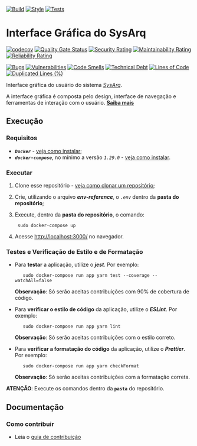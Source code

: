 [![Build](https://github.com/fga-eps-mds/2021.2-SysArq-Frontend/workflows/Compilação/badge.svg)](https://github.com/fga-eps-mds/2021.2-SysArq-Frontend/actions/workflows/build.yml)
[![Style](https://github.com/fga-eps-mds/2021.2-SysArq-Frontend/workflows/Estilo/badge.svg)](https://github.com/fga-eps-mds/2021.2-SysArq-Frontend/actions/workflows/style.yml)
[![Tests](https://github.com/fga-eps-mds/2021.2-SysArq-Frontend/workflows/Testes/badge.svg)](https://github.com/fga-eps-mds/2021.2-SysArq-Frontend/actions/workflows/test.yml)

# Interface Gráfica do SysArq

[![codecov](https://codecov.io/gh/fga-eps-mds/2021.1-PC-GO1-Frontend/branch/main/graph/badge.svg?token=Y9IOQCM8P3)](https://codecov.io/gh/fga-eps-mds/2021.1-PC-GO1-Frontend)
[![Quality Gate Status](https://sonarcloud.io/api/project_badges/measure?project=fga-eps-mds_2021.2-SysArq-Frontend&metric=alert_status)](https://sonarcloud.io/summary/new_code?id=fga-eps-mds_2021.2-SysArq-Frontend)
[![Security Rating](https://sonarcloud.io/api/project_badges/measure?project=fga-eps-mds_2021.2-SysArq-Frontend&metric=security_rating)](https://sonarcloud.io/summary/new_code?id=fga-eps-mds_2021.2-SysArq-Frontend)
[![Maintainability Rating](https://sonarcloud.io/api/project_badges/measure?project=fga-eps-mds_2021.2-SysArq-Frontend&metric=sqale_rating)](https://sonarcloud.io/summary/new_code?id=fga-eps-mds_2021.2-SysArq-Frontend)
[![Reliability Rating](https://sonarcloud.io/api/project_badges/measure?project=fga-eps-mds_2021.2-SysArq-Frontend&metric=reliability_rating)](https://sonarcloud.io/summary/new_code?id=fga-eps-mds_2021.2-SysArq-Frontend)

[![Bugs](https://sonarcloud.io/api/project_badges/measure?project=fga-eps-mds_2021.2-SysArq-Frontend&metric=bugs)](https://sonarcloud.io/summary/new_code?id=fga-eps-mds_2021.2-SysArq-Frontend)
[![Vulnerabilities](https://sonarcloud.io/api/project_badges/measure?project=fga-eps-mds_2021.2-SysArq-Frontend&metric=vulnerabilities)](https://sonarcloud.io/summary/new_code?id=fga-eps-mds_2021.2-SysArq-Frontend)
[![Code Smells](https://sonarcloud.io/api/project_badges/measure?project=fga-eps-mds_2021.2-SysArq-Frontend&metric=code_smells)](https://sonarcloud.io/summary/new_code?id=fga-eps-mds_2021.2-SysArq-Frontend)
[![Technical Debt](https://sonarcloud.io/api/project_badges/measure?project=fga-eps-mds_2021.2-SysArq-Frontend&metric=sqale_index)](https://sonarcloud.io/summary/new_code?id=fga-eps-mds_2021.2-SysArq-Frontend)
[![Lines of Code](https://sonarcloud.io/api/project_badges/measure?project=fga-eps-mds_2021.2-SysArq-Frontend&metric=ncloc)](https://sonarcloud.io/summary/new_code?id=fga-eps-mds_2021.2-SysArq-Frontend)
[![Duplicated Lines (%)](https://sonarcloud.io/api/project_badges/measure?project=fga-eps-mds_2021.2-SysArq-Frontend&metric=duplicated_lines_density)](https://sonarcloud.io/summary/new_code?id=fga-eps-mds_2021.2-SysArq-Frontend)

Interface gráfica do usuário do sistema *[SysArq](https://fga-eps-mds.github.io/2021-2-SysArq-Doc/)*.

A interface gráfica é composta pelo design, interface de navegação e ferramentas de interação com o usuário. **[Saiba mais](https://fga-eps-mds.github.io/2021-2-SysArq-Doc/documentation/)**

## Execução

### Requisitos
 - ***`Docker`*** - [veja como instalar](https://docs.docker.com/engine/install/);
 - ***`docker-compose`***, no mínimo a versão *`1.29.0`* - [veja como instalar](https://docs.docker.com/compose/install/).

### Executar

1. Clone esse repositório - [veja como clonar um repositório](https://docs.github.com/pt/github/creating-cloning-and-archiving-repositories/cloning-a-repository-from-github/cloning-a-repository);

2. Crie, utilizando o arquivo ***env-reference***, o *`.env`* dentro da **pasta do repositório**;

3. Execute, dentro da **pasta do repositório**, o comando:
   ```
    sudo docker-compose up
   ```

4. Acesse [http://localhost:3000/](http://localhost:3000) no navegador. 

### Testes e Verificação de Estilo e de Formatação

-  Para **testar** a aplicação, utilize o ***jest***. Por exemplo:
   ```
      sudo docker-compose run app yarn test --coverage --watchAll=false
   ```
   **Observação**: Só serão aceitas contribuições com 90% de cobertura de código.

- Para **verificar o estilo de código** da aplicação, utilize o ***ESLint***. Por exemplo:
   ```
      sudo docker-compose run app yarn lint
   ```
   **Observação**: Só serão aceitas contribuições com o estilo correto.

- Para **verificar a formatação do código** da aplicação, utilize o ***Prettier***. Por exemplo:
   ```
      sudo docker-compose run app yarn checkFormat
   ```
   **Observação**: Só serão aceitas contribuições com a formatação correta.  

**ATENÇÃO**: Execute os comandos dentro da **`pasta`** do repositório.

## Documentação

### Como contribuir

- Leia o [guia de contribuição](CONTRIBUTING.md)
